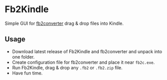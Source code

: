 # Fb2Kindle

Simple GUI for [fb2converter](https://github.com/rupor-github/fb2converter) drag & drop files into Kindle.

## Usage

 - Download latest release of Fb2Kindle and fb2converter and unpack into one folder.
 - Create configuration file for fb2converter and place it near `fb2c.exe`.
 - Run Fb2Kindle, drag & drop any `.fb2` or `.fb2.zip` file.
 - Have fun time.
